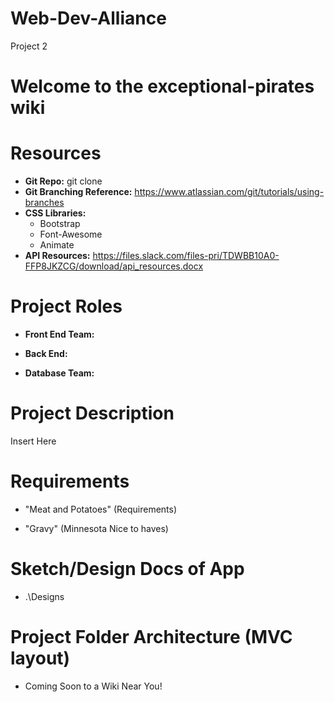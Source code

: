 # Web-Dev-Alliance
Project 2

# Welcome to the exceptional-pirates wiki


# Resources
* **Git Repo:** git clone 
* **Git Branching Reference:** https://www.atlassian.com/git/tutorials/using-branches
* **CSS Libraries:**
  * Bootstrap
  * Font-Awesome
  * Animate
* **API Resources:** https://files.slack.com/files-pri/TDWBB10A0-FFP8JKZCG/download/api_resources.docx


# Project Roles
* **Front End Team:**

* **Back End:**

* **Database Team:**


# Project Description
Insert Here

# Requirements
* "Meat and Potatoes" (Requirements)


* "Gravy" (Minnesota Nice to haves)


# Sketch/Design Docs of App
* .\Designs


# Project Folder Architecture (MVC layout)
* Coming Soon to a Wiki Near You!
